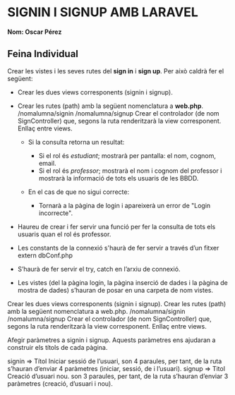 # SIGNIN I SIGNUP AMB LARAVEL
**Nom: Oscar Pérez**

## Feina Individual

Crear les vistes i les seves rutes del **sign in** i **sign up**. Per això caldrà fer el següent:

- Crear les dues views corresponents (signin i signup).
- Crear les rutes (path) amb la següent nomenclatura a **web.php**.
/nomalumna/signin
/nomalumna/signup
Crear el controlador (de nom SignController) que, segons la ruta renderitzarà la view corresponent.
Enllaç entre views.


  - Si la consulta retorna un resultat:
    - Si el rol és *estudiant*; mostrarà per pantalla: el nom, cognom, email.
    - Si el rol és *professor*; mostrarà el nom i cognom del professor i mostrarà la informació de tots els usuaris de les BBDD.

  - En el cas de que no sigui correcte:
    - Tornarà a la pàgina de login i apareixerà un error de "Login incorrecte".

- Haureu de crear i fer servir una funció per fer la consulta de tots els usuaris quan el rol és professor.
- Les constants de la connexió s'haurà de fer servir a través d’un fitxer extern dbConf.php
- S’haurà de fer servir el try, catch en l’arxiu de connexió.
- Les vistes (del la pàgina login, la pàgina inserció de dades i la pàgina de mostra de dades) s’hauran de posar en una carpeta de nom vistes.




Crear les dues views corresponents (signin i signup).
Crear les rutes (path) amb la següent nomenclatura a web.php.
/nomalumna/signin
/nomalumna/signup
Crear el controlador (de nom SignController) que, segons la ruta renderitzarà la view corresponent.
Enllaç entre views.

Afegir paràmetres a signin i signup. Aquests paràmetres ens ajudaran a construir els títols de cada pàgina. 

signin => Títol Iniciar sessió de l’usuari, son 4 paraules, per tant, de la ruta s’hauran d’enviar 4 paràmetres (iniciar, sessió, de i l’usuari).
signup => Titol Creació d’usuari nou. son 3 paraules, per tant, de la ruta s’hauran d’enviar 3 paràmetres (creació, d’usuari i nou).